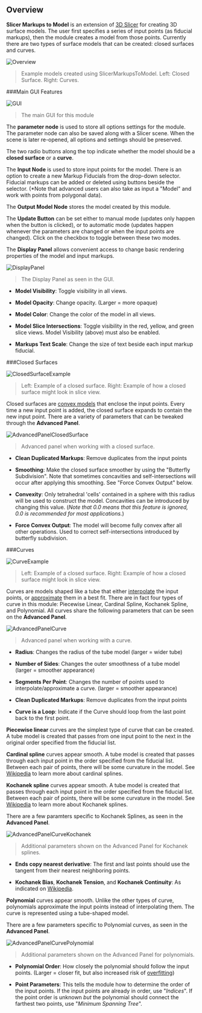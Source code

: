 ## Overview

**Slicer Markups to Model** is an extension of [3D Slicer](https://www.slicer.org/) for creating 3D surface models. The user first specifies a series of input points (as fiducial markups), then the module creates a model from those points. Currently there are two types of surface models that can be created: closed surfaces and curves.

![Overview](https://raw.githubusercontent.com/tavaughan/SlicerMarkupsToModel/add-documentation/Screenshots/Overview.png?raw=true)
> Example models created using SlicerMarkupsToModel. Left: Closed Surface. Right: Curves.

###Main GUI Features

![GUI](https://raw.githubusercontent.com/tavaughan/SlicerMarkupsToModel/add-documentation/Screenshots/GUI.png)
> The main GUI for this module

The **parameter node** is used to store all options settings for the module. The parameter node can also be saved along with a Slicer scene. When the scene is later re-opened, all options and settings should be preserved.

The two radio buttons along the top indicate whether the model should be a **closed surface** or a **curve**.

The **Input Node** is used to store input points for the model. There is an option to create a new Markup Fiducials from the drop-down selector. Fiducial markups can be added or deleted using buttons beside the selector. (*Note that advanced users can also take as input a "Model" and work with points from polygonal data).

The **Output Model Node** stores the model created by this module.

The **Update Button** can be set either to manual mode (updates only happen when the button is clicked), or to automatic mode (updates happen whenever the parameters are changed or when the input points are changed). Click on the checkbox to toggle between these two modes.

The **Display Panel** allows convenient access to change basic rendering properties of the model and input markups.

![DisplayPanel](https://raw.githubusercontent.com/tavaughan/SlicerMarkupsToModel/add-documentation/Screenshots/DisplayPanel.png)
> The Display Panel as seen in the GUI.

- **Model Visibility**: Toggle visibility in all views.

- **Model Opacity**: Change opacity. (Larger = more opaque)

- **Model Color**: Change the color of the model in all views.

- **Model Slice Intersections**: Toggle visibility in the red, yellow, and green slice views. Model Visibility (above) must also be enabled.

- **Markups Text Scale**: Change the size of text beside each input markup fiducial.

###Closed Surfaces

![ClosedSurfaceExample](https://raw.githubusercontent.com/tavaughan/SlicerMarkupsToModel/add-documentation/Screenshots/ClosedSurfaceExample.png)
> Left: Example of a closed surface. Right: Example of how a closed surface might look in slice view.

Closed surfaces are [convex models](https://en.wikipedia.org/wiki/Convex_hull) that enclose the input points. Every time a new input point is added, the closed surface expands to contain the new input point. There are a variety of parameters that can be tweaked through the **Advanced Panel**.

![AdvancedPanelClosedSurface](https://raw.githubusercontent.com/tavaughan/SlicerMarkupsToModel/add-documentation/Screenshots/AdvancedPanelClosedSurface.png)
> Advanced panel when working with a closed surface.

- **Clean Duplicated Markups**: Remove duplicates from the input points

- **Smoothing**: Make the closed surface smoother by using the "Butterfly Subdivision". Note that sometimes concavities and self-intersections will occur after applying this smoothing. See "Force Convex Output" below.

- **Convexity**: Only tetrahedral 'cells' contained in a sphere with this radius will be used to construct the model. Concavities can be introduced by changing this value. (*Note that 0.0 means that this feature is ignored, 0.0 is recommended for most applications.*)

- **Force Convex Output**: The model will become fully convex after all other operations. Used to correct self-intersections introduced by butterfly subdivision.

###Curves

![CurveExample](https://raw.githubusercontent.com/tavaughan/SlicerMarkupsToModel/add-documentation/Screenshots/CurveExample.png)
> Left: Example of a closed surface. Right: Example of how a closed surface might look in slice view.

Curves are models shaped like a tube that either [interpolate](https://en.wikipedia.org/wiki/Spline_interpolation) the input points, or [approximate](https://en.wikipedia.org/wiki/Polynomial_regression) them in a best fit. There are in fact four types of curve in this module: Piecewise Linear, Cardinal Spline, Kochanek Spline, and Polynomial. All curves share the following parameters that can be seen on the **Advanced Panel**.

![AdvancedPanelCurve](https://raw.githubusercontent.com/tavaughan/SlicerMarkupsToModel/add-documentation/Screenshots/AdvancedPanelCurve.png)
> Advanced panel when working with a curve.

- **Radius**: Changes the radius of the tube model (larger = wider tube)

- **Number of Sides**: Changes the outer smoothness of a tube model (larger = smoother appearance)

- **Segments Per Point**: Changes the number of points used to interpolate/approximate a curve. (larger = smoother appearance)

- **Clean Duplicated Markups**: Remove duplicates from the input points

- **Curve is a Loop**: Indicate if the Curve should loop from the last point back to the first point.

**Piecewise linear** curves are the simplest type of curve that can be created. A tube model is created that passes from one input point to the next in the original order specified from the fiducial list.

**Cardinal spline** curves appear smooth. A tube model is created that passes through each input point in the order specified from the fiducial list. Between each pair of points, there will be some curvature in the model. See [Wikipedia](https://en.wikipedia.org/wiki/Cubic_Hermite_spline#Cardinal_spline) to learn more about cardinal splines.

**Kochanek spline** curves appear smooth. A tube model is created that passes through each input point in the order specified from the fiducial list. Between each pair of points, there will be some curvature in the model. See [Wikipedia](https://en.wikipedia.org/wiki/Kochanek%E2%80%93Bartels_spline) to learn more about Kochanek splines.

There are a few paramters specific to Kochanek Splines, as seen in the **Advanced Panel**.

![AdvancedPanelCurveKochanek](https://raw.githubusercontent.com/tavaughan/SlicerMarkupsToModel/add-documentation/Screenshots/AdvancedPanelCurveKochanek.png)
> Additional parameters shown on the Advanced Panel for Kochanek splines.

- **Ends copy nearest derivative**: The first and last points should use the tangent from their nearest neighboring points.

- **Kochanek Bias**, **Kochanek Tension**, and **Kochanek Continuity**: As indicated on [Wikipedia](https://en.wikipedia.org/wiki/Kochanek%E2%80%93Bartels_spline).

**Polynomial** curves appear smooth. Unlike the other types of curve, polynomials approximate the input points instead of interpolating them. The curve is represented using a tube-shaped model.

There are a few parameters specific to Polynomial curves, as seen in the **Advanced Panel**.

![AdvancedPanelCurvePolynomial](https://raw.githubusercontent.com/tavaughan/SlicerMarkupsToModel/add-documentation/Screenshots/AdvancedPanelCurvePolynomial.png)
> Additional parameters shown on the Advanced Panel for polynomials.

- **Polynomial Order**: How closely the polynomial should follow the input points. (Larger = closer fit, but also increased risk of [overfitting](https://en.wikipedia.org/wiki/Overfitting))

- **Point Parameters**: This tells the module how to determine the order of the input points. If the input points are already in order, use "*Indices*". If the point order is unknown *but* the polynomial should connect the farthest two points, use "*Minimum Spanning Tree*".
